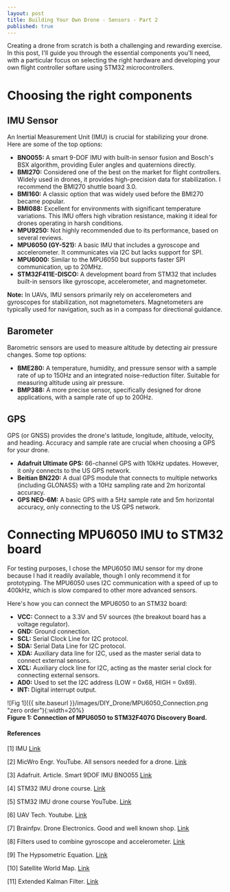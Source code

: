 ```yaml
---
layout: post
title: Building Your Own Drone - Sensors - Part 2
published: true
---
```


Creating a drone from scratch is both a challenging and rewarding exercise. 
In this post, I'll guide you through the essential components you'll need, with a particular focus on selecting the right hardware and developing
your own flight controller softare using STM32 microcontrollers.

# Choosing the right components

## IMU Sensor

An Inertial Measurement Unit (IMU) is crucial for stabilizing your drone. 
Here are some of the top options:
* **BNO055:** A smart 9-DOF IMU with built-in sensor fusion and Bosch's BSX algorithm, providing Euler angles and quaternions directly.
* **BMI270:** Considered one of the best on the market for flight controllers. Widely used in drones, it provides high-precision data for stabilization.
I recommend the BMI270 shuttle board 3.0.
* **BMI160:** A classic option that was widely used before the BMI270 became popular.
* **BMI088:** Excellent for environments with significant temperature variations. This IMU offers high vibration resistance,
making it ideal for drones operating in harsh conditions.
* **MPU9250:** Not highly recommended due to its performance, based on several reviews.
* **MPU6050 (GY-521):** A basic IMU that includes a gyroscope and accelerometer.
It communicates via I2C but lacks support for SPI.
* **MPU6000:** Similar to the MPU6050 but supports faster SPI communication, up to 20MHz.
* **STM32F411E-DISCO:** A development board from STM32 that includes built-in sensors like gyroscope, accelerometer, and magnetometer.

**Note:** In UAVs, IMU sensors primarily rely on accelerometers and gyroscopes for stabilization, not magnetometers. Magnetometers are typically used for navigation, such as in a compass for directional guidance.

## Barometer

Barometric sensors are used to measure altitude by detecting air pressure changes. Some top options:
* **BME280:** A temperature, humidity, and pressure sensor with a sample rate of up to 150Hz and an integrated noise-reduction filter.
Suitable for measuring altitude using air pressure.
* **BMP388:** A more precise sensor, specifically designed for drone applications, with a sample rate of up to 200Hz.

## GPS

GPS (or GNSS) provides the drone's latitude, longitude, altitude, velocity, and heading.
Accuracy and sample rate are crucial when choosing a GPS for your drone.

* **Adafruit Ultimate GPS:** 66-channel GPS with 10kHz updates. However, it only connects to the US GPS network.
* **Beitian BN220:** A dual GPS module that connects to multiple networks (including GLONASS) with a 10Hz sampling rate
and 2m horizontal accuracy.
* **GPS NEO-6M:** A basic GPS with a 5Hz sample rate and 5m horizontal accuracy, only connecting to the US GPS network.

# Connecting MPU6050 IMU to STM32 board

For testing purposes, I chose the MPU6050 IMU sensor for my drone because I had it readily available,
though I only recommend it for prototyping. The MPU6050 uses I2C communication with a speed of up to 400kHz, which is slow compared to other more advanced sensors.

Here's how you can connect the MPU6050 to an STM32 board:
* **VCC:** Connect to a 3.3V and 5V sources (the breakout board has a voltage regulator).
* **GND:** Ground connection.
* **SCL:** Serial Clock Line for I2C protocol.
* **SDA:** Serial Data Line for I2C protocol.
* **XDA:** Auxiliary data line for I2C, used as the master serial data to connect external sensors.
* **XCL:** Auxiliary clock line for I2C, acting as the master serial clock for connecting external sensors.
* **AD0:** Used to set the I2C address (LOW = 0x68, HIGH = 0x69).
* **INT:** Digital interrupt output.

![Fig 1]({{ site.baseurl }}/images/DIY_Drone/MPU6050_Connection.png "zero order"){:width=20%}  
**Figure 1: Connection of MPU6050 to STM32F407G Discovery Board.**

<!-- **Note:** This post is still in progress, but I hope this provides you with valuable information to get started on your drone-building journey.-->

#### References

[1] IMU [Link](https://surveygyaan.medium.com/sensors-used-in-drones-e6f29be61fb4#:~:text=Gyroscopes%20are%20versatile%20tool%20for,accelerometers%2C%20which%20measure%20linear%20acceleration.)

[2] MicWro Engr. YouTube. All sensors needed for a drone. [Link](https://www.youtube.com/watch?v=filjKFjQw4U)

[3] Adafruit. Article. Smart 9DOF IMU BNO055 [Link](https://www.adafruit.com/product/2472)

[4] STM32 IMU drone course. [Link](https://www.steppeschool.com/courses/stm32-hal-orientation-estimation)

[5] STM32 IMU drone course YouTube. [Link](https://www.youtube.com/watch?v=UEnWlSgGPiE)

[6] UAV Tech. Youtube. [Link](https://www.youtube.com/watch?v=vRsp-3m4WtE)

[7] Brainfpv. Drone Electronics. Good and well known shop. [Link](https://www.brainfpv.com/)

[8] Filters used to combine gyroscope and accelerometer. [Link](https://www.reddit.com/r/Quadcopter/comments/328a90/how_is_an_accelerometer_useful/)

[9] The Hypsometric Equation. [Link](https://en.wikipedia.org/wiki/Hypsometric_equation)

[10] Satellite World Map. [Link](https://in-the-sky.org/satmap_worldmap.php?year=2024&month=2&day=27)

[11] Extended Kalman Filter. [Link](https://mwrona.com/posts/attitude-ekf/)
